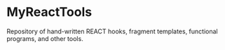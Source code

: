 # MyReactTools
Repository of hand-written REACT hooks, fragment templates, functional programs, and other tools.
